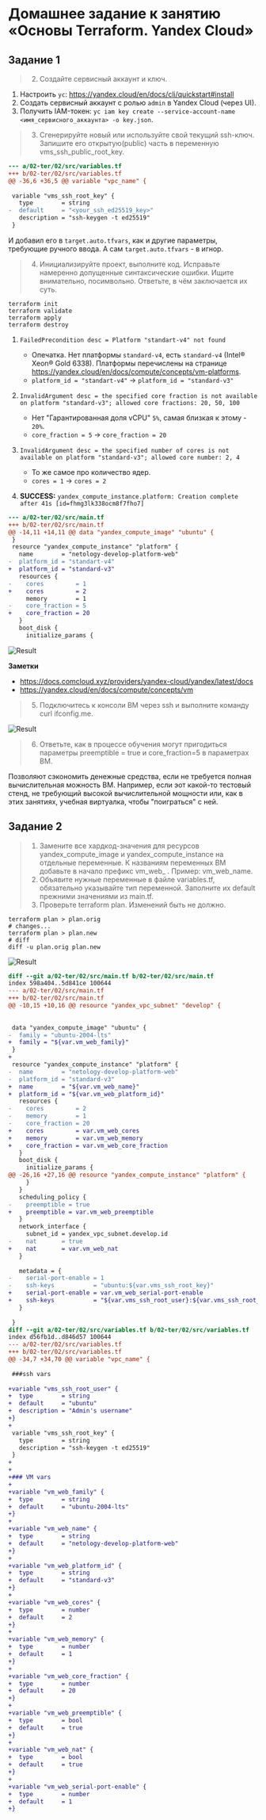 # Домашнее задание к занятию «Основы Terraform. Yandex Cloud»



## Задание 1


> 2. Создайте сервисный аккаунт и ключ.

1. Настроить `yc`: https://yandex.cloud/en/docs/cli/quickstart#install
2. Создать сервисный аккаунт с ролью `admin` в Yandex Cloud (через UI).
3. Получить IAM-токен: `yc iam key create --service-account-name <имя_сервисного_аккаунта> -o key.json`.


> 3. Сгенерируйте новый или используйте свой текущий ssh-ключ. Запишите его открытую(public) часть в переменную vms_ssh_public_root_key.

```diff
--- a/02-ter/02/src/variables.tf
+++ b/02-ter/02/src/variables.tf
@@ -36,6 +36,5 @@ variable "vpc_name" {
 
 variable "vms_ssh_root_key" {
   type        = string
-  default     = "<your_ssh_ed25519_key>"
   description = "ssh-keygen -t ed25519"
 }
```

И добавил его в `target.auto.tfvars`, как и другие параметры, требующие ручного ввода.
А сам `target.auto.tfvars` - в игнор.


> 4. Инициализируйте проект, выполните код. Исправьте намеренно допущенные синтаксические ошибки. Ищите внимательно, посимвольно. Ответьте, в чём заключается их суть.

```shell
terraform init
terraform validate
terraform apply
terraform destroy
```

1. `FailedPrecondition desc = Platform "standart-v4" not found`

    * Опечатка.
        Нет платформы `standard-v4`, есть `standard-v4` (Intel® Xeon® Gold 6338).
        Платформы перечислены на странице https://yandex.cloud/en/docs/compute/concepts/vm-platforms.
    * `platform_id = "standart-v4"` -> `platform_id = "standard-v3"`

2. `InvalidArgument desc = the specified core fraction is not available on platform "standard-v3"; allowed core fractions: 20, 50, 100`

    * Нет "Гарантированная доля vCPU" `5%`, самая близкая к этому - `20%`.
    * `core_fraction = 5` -> `core_fraction = 20`

3. `InvalidArgument desc = the specified number of cores is not available on platform "standard-v3"; allowed core number: 2, 4`

    * То же самое про количество ядер.
    * `cores = 1` -> `cores = 2`

4. **SUCCESS:** `yandex_compute_instance.platform: Creation complete after 41s [id=fhmg3lk338ocm8f7fho7]`

```diff
--- a/02-ter/02/src/main.tf
+++ b/02-ter/02/src/main.tf
@@ -14,11 +14,11 @@ data "yandex_compute_image" "ubuntu" {
 }
 resource "yandex_compute_instance" "platform" {
   name        = "netology-develop-platform-web"
-  platform_id = "standart-v4"
+  platform_id = "standard-v3"
   resources {
-    cores         = 1
+    cores         = 2
     memory        = 1
-    core_fraction = 5
+    core_fraction = 20
   }
   boot_disk {
     initialize_params {
```

![Result](files/ter-02-1-4.jpg)

**Заметки**
* https://docs.comcloud.xyz/providers/yandex-cloud/yandex/latest/docs
* https://yandex.cloud/en/docs/compute/concepts/vm


> 5. Подключитесь к консоли ВМ через ssh и выполните команду curl ifconfig.me.

![Result](files/ter-02-1-5.jpg)


> 6. Ответьте, как в процессе обучения могут пригодиться параметры preemptible = true и core_fraction=5 в параметрах ВМ.

Позволяют сэкономить денежные средства,
если не требуется полная вычислительная можность ВМ.
Например, если эот какой-то тестовый стенд, не требующий высокой вычислительной мощности
или, как в этих занятиях, учебная виртуалка, чтобы "поиграться" с ней.



## Задание 2


> 1. Замените все хардкод-значения для ресурсов yandex_compute_image и yandex_compute_instance на отдельные переменные. К названиям переменных ВМ добавьте в начало префикс vm_web_ . Пример: vm_web_name.
> 2. Объявите нужные переменные в файле variables.tf, обязательно указывайте тип переменной. Заполните их default прежними значениями из main.tf.
> 3. Проверьте terraform plan. Изменений быть не должно.

```shell
terraform plan > plan.orig
# changes...
terraform plan > plan.new
# diff
diff -u plan.orig plan.new
```

![Result](files/ter-02-2.jpg)


```diff
diff --git a/02-ter/02/src/main.tf b/02-ter/02/src/main.tf
index 598a404..5d841ce 100644
--- a/02-ter/02/src/main.tf
+++ b/02-ter/02/src/main.tf
@@ -10,15 +10,16 @@ resource "yandex_vpc_subnet" "develop" {
 
 
 data "yandex_compute_image" "ubuntu" {
-  family = "ubuntu-2004-lts"
+  family = "${var.vm_web_family}"
 }
+
 resource "yandex_compute_instance" "platform" {
-  name        = "netology-develop-platform-web"
-  platform_id = "standard-v3"
+  name        = "${var.vm_web_name}"
+  platform_id = "${var.vm_web_platform_id}"
   resources {
-    cores         = 2
-    memory        = 1
-    core_fraction = 20
+    cores         = var.vm_web_cores
+    memory        = var.vm_web_memory
+    core_fraction = var.vm_web_core_fraction
   }
   boot_disk {
     initialize_params {
@@ -26,16 +27,16 @@ resource "yandex_compute_instance" "platform" {
     }
   }
   scheduling_policy {
-    preemptible = true
+    preemptible = var.vm_web_preemptible
   }
   network_interface {
     subnet_id = yandex_vpc_subnet.develop.id
-    nat       = true
+    nat       = var.vm_web_nat
   }
 
   metadata = {
-    serial-port-enable = 1
-    ssh-keys           = "ubuntu:${var.vms_ssh_root_key}"
+    serial-port-enable = var.vm_web_serial-port-enable
+    ssh-keys           = "${var.vms_ssh_root_user}:${var.vms_ssh_root_key}"
   }
 
 }
diff --git a/02-ter/02/src/variables.tf b/02-ter/02/src/variables.tf
index d56fb1d..d846d57 100644
--- a/02-ter/02/src/variables.tf
+++ b/02-ter/02/src/variables.tf
@@ -34,7 +34,70 @@ variable "vpc_name" {
 
 ###ssh vars
 
+variable "vms_ssh_root_user" {
+  type        = string
+  default     = "ubuntu"
+  description = "Admin's username"
+}
+
 variable "vms_ssh_root_key" {
   type        = string
   description = "ssh-keygen -t ed25519"
 }
+
+
+### VM vars
+
+variable "vm_web_family" {
+  type        = string
+  default     = "ubuntu-2004-lts"
+}
+
+variable "vm_web_name" {
+  type        = string
+  default     = "netology-develop-platform-web"
+}
+
+variable "vm_web_platform_id" {
+  type        = string
+  default     = "standard-v3"
+}
+
+variable "vm_web_cores" {
+  type        = number
+  default     = 2
+}
+
+variable "vm_web_memory" {
+  type        = number
+  default     = 1
+}
+
+variable "vm_web_core_fraction" {
+  type        = number
+  default     = 20
+}
+
+variable "vm_web_preemptible" {
+  type        = bool
+  default     = true
+}
+
+variable "vm_web_nat" {
+  type        = bool
+  default     = true
+}
+
+variable "vm_web_serial-port-enable" {
+  type        = number
+  default     = 1
+}
```